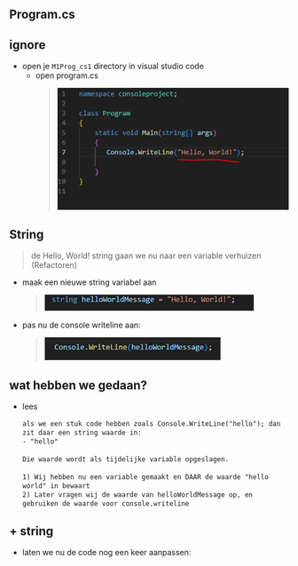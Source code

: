 ## Program.cs
   
    
## ignore
- open je `M1Prog_cs1` directory in visual studio code
    - open program.cs
        > ![](img/program.PNG)

## String

> de Hello, World! string gaan we nu naar een variable verhuizen (Refactoren)

- maak een nieuwe string variabel aan
    > ![](img/hellovar.PNG)

- pas nu de console writeline aan:
    > ![](img/hellovar2.PNG)

## wat hebben we gedaan?

- lees
    ```
    als we een stuk code hebben zoals Console.WriteLine("hello"); dan zit daar een string waarde in:  
    - "hello" 

    Die waarde wordt als tijdelijke variable opgeslagen.

    1) Wij hebben nu een variable gemaakt en DAAR de waarde "hello world" in bewaart
    2) Later vragen wij de waarde van helloWorldMessage op, en gebruiken de waarde voor console.writeline
    ```


## + string

- laten we nu de code nog een keer aanpassen:
